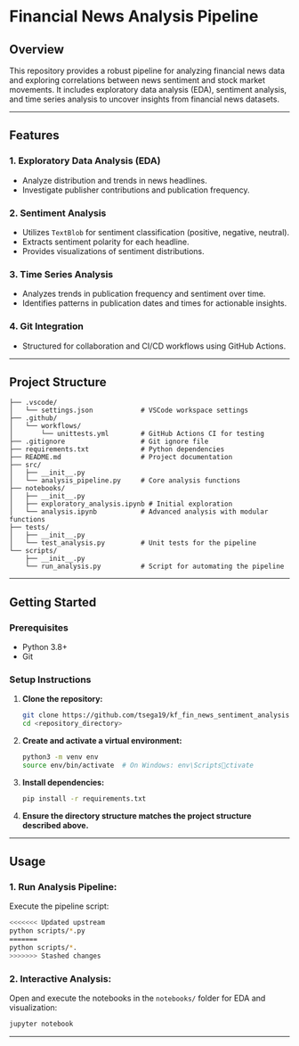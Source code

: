 
# Financial News Analysis Pipeline

## Overview

This repository provides a robust pipeline for analyzing financial news data and exploring correlations between news sentiment and stock market movements. It includes exploratory data analysis (EDA), sentiment analysis, and time series analysis to uncover insights from financial news datasets.

---

## Features

### 1. **Exploratory Data Analysis (EDA)**
- Analyze distribution and trends in news headlines.
- Investigate publisher contributions and publication frequency.

### 2. **Sentiment Analysis**
- Utilizes `TextBlob` for sentiment classification (positive, negative, neutral).
- Extracts sentiment polarity for each headline.
- Provides visualizations of sentiment distributions.

### 3. **Time Series Analysis**
- Analyzes trends in publication frequency and sentiment over time.
- Identifies patterns in publication dates and times for actionable insights.

### 4. **Git Integration**
- Structured for collaboration and CI/CD workflows using GitHub Actions.

---

## Project Structure

```plaintext
├── .vscode/
│   └── settings.json            # VSCode workspace settings
├── .github/
│   └── workflows/
│       └── unittests.yml        # GitHub Actions CI for testing
├── .gitignore                   # Git ignore file
├── requirements.txt             # Python dependencies
├── README.md                    # Project documentation
├── src/
│   ├── __init__.py
│   └── analysis_pipeline.py     # Core analysis functions
├── notebooks/
│   ├── __init__.py
│   ├── exploratory_analysis.ipynb # Initial exploration
│   └── analysis.ipynb           # Advanced analysis with modular functions
├── tests/
│   ├── __init__.py
│   └── test_analysis.py         # Unit tests for the pipeline
└── scripts/
    ├── __init__.py
    └── run_analysis.py          # Script for automating the pipeline
```

---

## Getting Started

### Prerequisites
- Python 3.8+
- Git

### Setup Instructions
1. **Clone the repository:**
   ```bash
   git clone https://github.com/tsega19/kf_fin_news_sentiment_analysis.git
   cd <repository_directory>
   ```

2. **Create and activate a virtual environment:**
   ```bash
   python3 -m venv env
   source env/bin/activate  # On Windows: env\Scriptsctivate
   ```

3. **Install dependencies:**
   ```bash
   pip install -r requirements.txt
   ```

4. **Ensure the directory structure matches the project structure described above.**

---

## Usage

### 1. **Run Analysis Pipeline:**
   Execute the pipeline script:
   ```bash
<<<<<<< Updated upstream
   python scripts/*.py
=======
   python scripts/*.
>>>>>>> Stashed changes
   ```

### 2. **Interactive Analysis:**
   Open and execute the notebooks in the `notebooks/` folder for EDA and visualization:
   ```bash
   jupyter notebook
   ```

---
